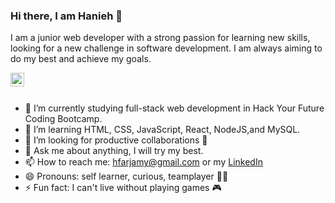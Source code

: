 ### Hi there, I am Hanieh 👋

I am a junior web developer with a strong passion for learning new skills, looking for a new challenge in software development. 
I am always aiming to do my best and achieve my goals. 

<a href="https://www.linkedin.com/in/haniehfarjami/" rel="nofollow" target="blank">
  <img align="left" alt="Hanieh LinkdeIN" width="22px" src="https://raw.githubusercontent.com/peterthehan/peterthehan/master/assets/linkedin.svg" style="max-width:100%;">
</a>
<br>
<br>

- 🔭 I’m currently studying full-stack web development in Hack Your Future Coding Bootcamp.
- 🌱 I’m learning HTML, CSS, JavaScript, React, NodeJS,and MySQL.
- 🤔 I’m looking for productive collaborations 🤝
- 💬 Ask me about anything, I will try my best.
- 📫 How to reach me: hfarjamy@gmail.com or my <a href="https://www.linkedin.com/in/haniehfarjami/" rel="nofollow">LinkedIn</a>
- 😄 Pronouns: self learner, curious, teamplayer 🙋‍♀️
- ⚡ Fun fact: I can't live without playing games :video_game:
